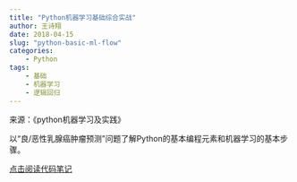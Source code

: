 ```yaml
---
title: "Python机器学习基础综合实战"
author: 王诗翔
date: 2018-04-15
slug: "python-basic-ml-flow"
categories: 
    - Python
tags:
    - 基础
    - 机器学习
    - 逻辑回归
---
```



来源：《python机器学习及实践》

以“良/恶性乳腺癌肿瘤预测”问题了解Python的基本编程元素和机器学习的基本步骤。

[点击阅读代码笔记](https://github.com/ShixiangWang/codelife/blob/master/ml/python%E6%9C%BA%E5%99%A8%E5%AD%A6%E4%B9%A0%E7%BB%BC%E5%90%88%E5%AE%9E%E6%88%98.ipynb)